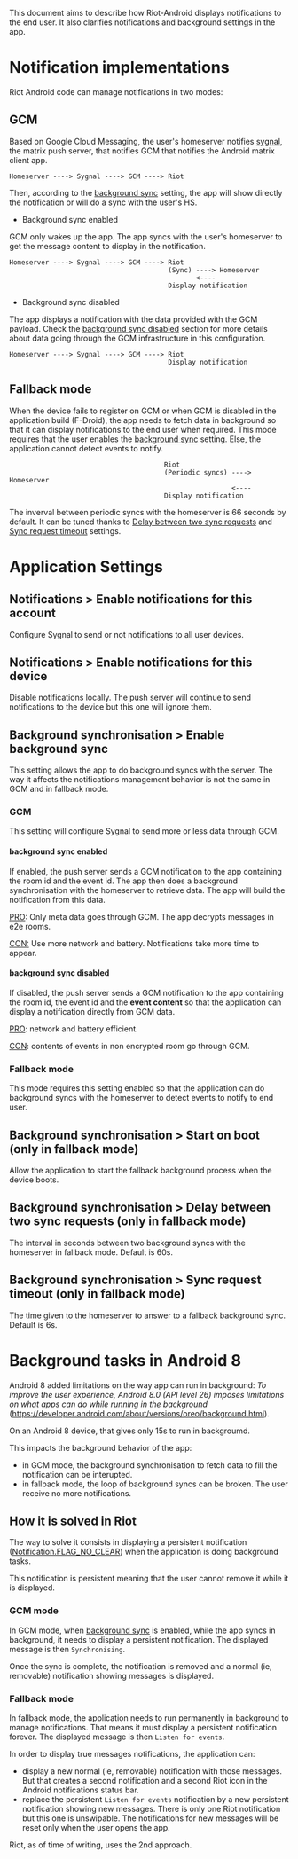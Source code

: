 This document aims to describe how Riot-Android displays notifications to the end user. It also clarifies notifications and background settings in the app.

# Notification implementations

Riot Android code can manage notifications in two modes:

## GCM

Based on Google Cloud Messaging, the user's homeserver notifies [sygnal](https://github.com/matrix-org/sygnal), the matrix push server, that notifies GCM that notifies the Android matrix client app.

`Homeserver ----> Sygnal ----> GCM ----> Riot`

Then, according to the [background sync](#background-synchronisation--enable-background-sync) setting, the app will show directly the notification or will do a sync with the user's HS.


  - Background sync enabled

GCM only wakes up the app. The app syncs with the user's homeserver to get the message content to display in the notification.

```
Homeserver ----> Sygnal ----> GCM ----> Riot
                                        (Sync) ----> Homeserver
                                               <---- 
                                        Display notification
```

 
  - Background sync disabled

The app displays a notification with the data provided with the GCM payload.
Check the [background sync disabled](#background-sync-disabled) section for more details about data going through the GCM infrastructure in this configuration.

```
Homeserver ----> Sygnal ----> GCM ----> Riot
                                        Display notification
```



## Fallback mode

When the device fails to register on GCM or when GCM is disabled in the application build (F-Droid), the app needs to fetch data in background so that it can display notifications to the end user when required.
This mode requires that the user enables the [background sync](#background-synchronisation--enable-background-sync) setting. Else, the application cannot detect events to notify.


```
                                       Riot
                                       (Periodic syncs) ----> Homeserver
                                                        <---- 
                                       Display notification
```

The inverval between periodic syncs with the homeserver is 66 seconds by default. It can be tuned thanks to [Delay between two sync requests](#background-synchronisation--delay-between-two-sync-requests-only-in-fallback-mode) and [Sync request timeout](#background-synchronisation--sync-request-timeout-only-in-fallback-mode) settings.


# Application Settings

## Notifications > Enable notifications for this account
 
Configure Sygnal to send or not notifications to all user devices. 

## Notifications > Enable notifications for this device

Disable notifications locally. The push server will continue to send notifications to the device but this one will ignore them.

## Background synchronisation > Enable background sync

This setting allows the app to do background syncs with the server. The way it affects the notifications management behavior is not the same in GCM and in fallback mode.

### GCM
This setting will configure Sygnal to send more or less data through GCM.

#### background sync enabled
If enabled, the push server sends a GCM notification to the app containing the room id and the event id.
The app then does a background synchronisation with the homeserver to retrieve data. The app will build the notification from this data.

<ins>PRO</ins>: Only meta data goes through GCM. The app decrypts messages in e2e rooms.

<ins>CON:</ins> Use more network and battery. Notifications take more time to appear.

#### background sync disabled
If disabled, the push server sends a GCM notification to the app containing the room id, the event id and the **event content** so that the application can display a notification directly from GCM data.

<ins>PRO</ins>: network and battery efficient.

<ins>CON</ins>: contents of events in non encrypted room go through GCM. 


### Fallback mode

This mode requires this setting enabled so that the application can do background syncs with the homeserver to detect events to notify to end user.


## Background synchronisation > Start on boot (only in fallback mode)

Allow the application to start the fallback background process when the device boots.

## Background synchronisation > Delay between two sync requests (only in fallback mode)

The interval in seconds between two background syncs with the homeserver in fallback mode. Default is 60s.

## Background synchronisation > Sync request timeout (only in fallback mode)

The time given to the homeserver to answer to a fallback background sync. Default is 6s.


# Background tasks in Android 8

Android 8 added limitations on the way app can run in background: *To improve the user experience, Android 8.0 (API level 26) imposes limitations on what apps can do while running in the background* (https://developer.android.com/about/versions/oreo/background.html).

On an Android 8 device, that gives only 15s to run in backgroumd.

This impacts the background behavior of the app:

- in GCM mode, the background synchronisation to fetch data to fill the notification can be interupted.
- in fallback mode, the loop of background syncs can be broken. The user receive no more notifications.


## How it is solved in Riot

The way to solve it consists in displaying a persistent notification ([Notification.FLAG_NO_CLEAR](https://developer.android.com/reference/android/app/Notification.html#FLAG_NO_CLEAR)) when the application is doing background tasks.

This notification is persistent meaning that the user cannot remove it while it is displayed.

### GCM mode

In GCM mode, when [background sync](#background-synchronisation--enable-background-sync) is enabled, while the app syncs in background, it needs to display a persistent notification. The displayed message is then `Synchronising`.

Once the sync is complete, the notification is removed and a normal (ie, removable) notification showing messages is displayed.

### Fallback mode

In fallback mode, the application needs to run permanently in background to manage notifications. That means it must display a persistent notification forever. The displayed message is then `Listen for events`.

In order to display true messages notifications, the application can:

 - display a new normal (ie, removable) notification with those messages. But that creates a second notification and a second Riot icon in the Android notifications status bar.
 - replace the persistent `Listen for events` notification by a new persistent notification showing new messages. There is only one Riot notification but this one is unswipable. The notifications for new messages will be reset only when the user opens the app.
 
 Riot, as of time of writing, uses the 2nd approach.
